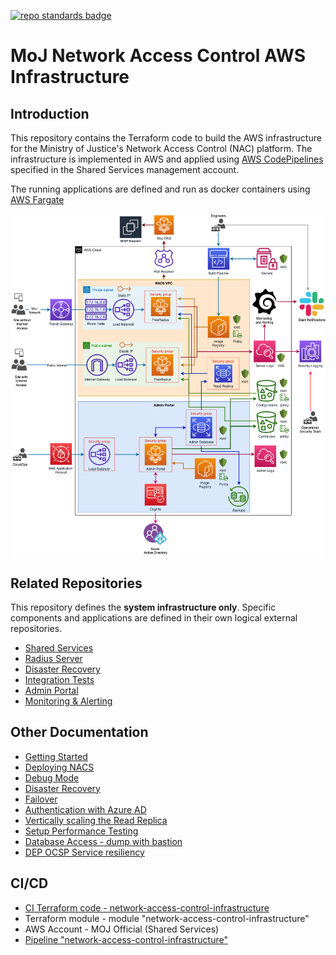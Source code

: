 [![repo standards badge](https://img.shields.io/badge/dynamic/json?color=blue&style=flat&logo=github&labelColor=32393F&label=MoJ%20Compliant&query=%24.result&url=https%3A%2F%2Foperations-engineering-reports.cloud-platform.service.justice.gov.uk%2Fapi%2Fv1%2Fcompliant_public_repositories%2Fnetwork-access-control-infrastructure)](https://operations-engineering-reports.cloud-platform.service.justice.gov.uk/public-github-repositories.html#network-access-control-infrastructure "Link to report")

# MoJ Network Access Control AWS Infrastructure

## Introduction

This repository contains the Terraform code to build the AWS infrastructure for the Ministry of Justice's Network Access Control (NAC) platform. The infrastructure is implemented in AWS and applied using [AWS CodePipelines](https://aws.amazon.com/codepipeline/) specified in the Shared Services management account.

The running applications are defined and run as docker containers using [AWS Fargate](https://aws.amazon.com/fargate/)

![NACS infrastructure](./documentation/infrastructure.png)

## Related Repositories

This repository defines the **system infrastructure only**. Specific components and applications are defined in their own logical external repositories.

- [Shared Services](https://github.com/ministryofjustice/staff-device-shared-services-infrastructure)
- [Radius Server](https://github.com/ministryofjustice/network-access-control-server)
- [Disaster Recovery](https://github.com/ministryofjustice/network-access-control-disaster-recovery)
- [Integration Tests](https://github.com/ministryofjustice/network-access-control-integration-tests)
- [Admin Portal](https://github.com/ministryofjustice/network-access-control-admin)
- [Monitoring & Alerting](https://github.com/ministryofjustice/staff-infrastructure-monitoring-config)

## Other Documentation

- [Getting Started](documentation/getting-started.md)
- [Deploying NACS](documentation/deploying-nacs.md)
- [Debug Mode](documentation/debug-mode.md)
- [Disaster Recovery](documentation/disaster-recovery.md)
- [Failover](documentation/failover.md)
- [Authentication with Azure AD](documentation/azure-ad.md)
- [Vertically scaling the Read Replica](documentation/database-upgrade.md)
- [Setup Performance Testing](documentation/performance_testing.md)
- [Database Access - dump with bastion](documentation/rds-bastion.md)
- [DEP OCSP Service resiliency](documentation/ocsp-over-internet.md)

## CI/CD

- [CI Terraform code - network-access-control-infrastructure](https://github.com/ministryofjustice/network-access-control-infrastructure)
- Terraform module - module "network-access-control-infrastructure"
- AWS Account - MOJ Official (Shared Services)
- [Pipeline "network-access-control-infrastructure"](https://eu-west-2.console.aws.amazon.com/codesuite/codepipeline/pipelines/network-access-control-infrastructure/view?region=eu-west-2)
